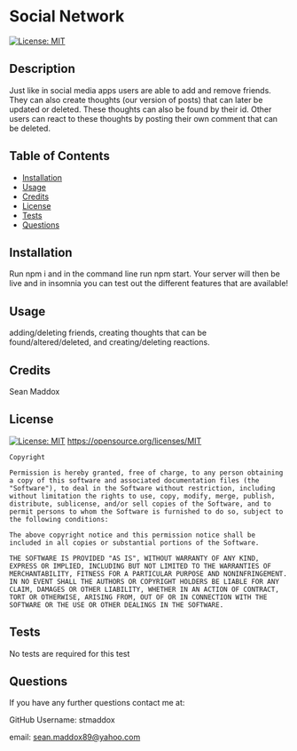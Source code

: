# Social Network

[![License: MIT](https://img.shields.io/badge/License-MIT-yellow.svg)](https://opensource.org/licenses/MIT)

## Description

Just like in social media apps users are able to add and remove friends. They can also create thoughts (our version of posts) that can later be updated or deleted. These thoughts can also be found by their id. Other users can react to these thoughts by posting their own comment that can be deleted.

## Table of Contents

- [Installation](#installation)
- [Usage](#usage)
- [Credits](#credits)
- [License](#license)
- [Tests](#tests)
- [Questions](#questions)

## Installation

Run npm i and in the command line run npm start. Your server will then be live and in insomnia you can test out the different features that are available!

## Usage

adding/deleting friends, creating thoughts that can be found/altered/deleted, and creating/deleting reactions.

## Credits

Sean Maddox

## License

[![License: MIT](https://img.shields.io/badge/License-MIT-yellow.svg)](https://opensource.org/licenses/MIT)
https://opensource.org/licenses/MIT

    Copyright

    Permission is hereby granted, free of charge, to any person obtaining a copy of this software and associated documentation files (the "Software"), to deal in the Software without restriction, including without limitation the rights to use, copy, modify, merge, publish, distribute, sublicense, and/or sell copies of the Software, and to permit persons to whom the Software is furnished to do so, subject to the following conditions:

    The above copyright notice and this permission notice shall be included in all copies or substantial portions of the Software.

    THE SOFTWARE IS PROVIDED "AS IS", WITHOUT WARRANTY OF ANY KIND, EXPRESS OR IMPLIED, INCLUDING BUT NOT LIMITED TO THE WARRANTIES OF MERCHANTABILITY, FITNESS FOR A PARTICULAR PURPOSE AND NONINFRINGEMENT. IN NO EVENT SHALL THE AUTHORS OR COPYRIGHT HOLDERS BE LIABLE FOR ANY CLAIM, DAMAGES OR OTHER LIABILITY, WHETHER IN AN ACTION OF CONTRACT, TORT OR OTHERWISE, ARISING FROM, OUT OF OR IN CONNECTION WITH THE SOFTWARE OR THE USE OR OTHER DEALINGS IN THE SOFTWARE.

## Tests

No tests are required for this test

## Questions

If you have any further questions contact me at:

GitHub Username: stmaddox

email: sean.maddox89@yahoo.com
